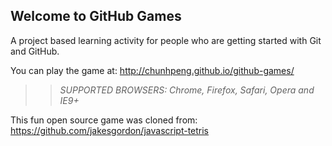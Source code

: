 ## Welcome to GitHub Games

A project based learning activity for people who are getting started with Git and GitHub.

You can play the game at: http://chunhpeng.github.io/github-games/

>> _*SUPPORTED BROWSERS*: Chrome, Firefox, Safari, Opera and IE9+_

This fun open source game was cloned from: https://github.com/jakesgordon/javascript-tetris
